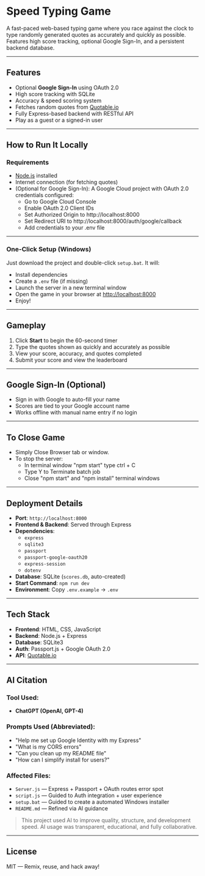 #  Speed Typing Game

A fast-paced web-based typing game where you race against the clock to type randomly generated quotes as accurately and quickly as possible. Features high score tracking, optional Google Sign-In, and a persistent backend database.

---

##  Features

-  Optional **Google Sign-In** using OAuth 2.0
-  High score tracking with SQLite
-  Accuracy & speed scoring system
-  Fetches random quotes from [Quotable.io](https://api.quotable.io)
-  Fully Express-based backend with RESTful API
-  Play as a guest or a signed-in user

---

##  How to Run It Locally

###  Requirements
- [Node.js](https://nodejs.org/) installed
- Internet connection (for fetching quotes)
- (Optional for Google Sign-In): A Google Cloud project with OAuth 2.0 credentials configured:
    - Go to Google Cloud Console
    - Enable OAuth 2.0 Client IDs
    - Set Authorized Origin to http://localhost:8000
    - Set Redirect URI to http://localhost:8000/auth/google/callback
    - Add credentials to your .env file

---

###  One-Click Setup (Windows)

Just download the project and double-click `setup.bat`. It will:
- Install dependencies
- Create a `.env` file (if missing)
- Launch the server in a new terminal window
- Open the game in your browser at [http://localhost:8000](http://localhost:8000)
- Enjoy!

---

## Gameplay

1. Click **Start** to begin the 60-second timer
2. Type the quotes shown as quickly and accurately as possible
3. View your score, accuracy, and quotes completed
4. Submit your score and view the leaderboard

---

##  Google Sign-In (Optional)

- Sign in with Google to auto-fill your name
- Scores are tied to your Google account name
- Works offline with manual name entry if no login

---
##  To Close Game

- Simply Close Browser tab or window.
- To stop the server:
    - In terminal window "npm start" type ctrl + C
    - Type Y to Terminate batch job
    - Close "npm start" and "npm install" terminal windows

---

##  Deployment Details

- **Port**: `http://localhost:8000`
- **Frontend & Backend**: Served through Express
- **Dependencies**:
  - `express`
  - `sqlite3`
  - `passport`
  - `passport-google-oauth20`
  - `express-session`
  - `dotenv`
- **Database**: SQLite (`scores.db`, auto-created)
- **Start Command**: `npm run dev`
- **Environment**: Copy `.env.example` → `.env`

---

## Tech Stack

- **Frontend**: HTML, CSS, JavaScript
- **Backend**: Node.js + Express
- **Database**: SQLite3
- **Auth**: Passport.js + Google OAuth 2.0
- **API**: [Quotable.io](https://api.quotable.io)

---

## AI Citation

### Tool Used:
- **ChatGPT (OpenAI, GPT-4)**

### Prompts Used (Abbreviated):
- "Help me set up Google Identity with my Express"
- "What is my CORS errors"
- "Can you clean up my README file"
- "How can I simplify install for users?"

### Affected Files:
- `Server.js` — Express + Passport + OAuth routes error spot
- `script.js` — Guided to Auth integration + user experience
- `setup.bat` — Guided to create a automated Windows installer
- `README.md` — Refined via AI guidance

> This project used AI to improve quality, structure, and development speed. AI usage was transparent, educational, and fully collaborative.

---

## License

MIT — Remix, reuse, and hack away!

